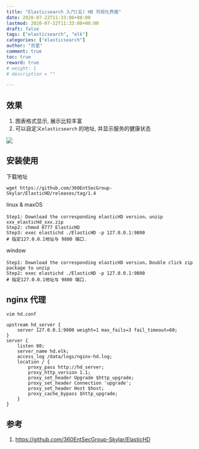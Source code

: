 ```yaml
---
title: "Elasticsearch 入门(五) HD 可视化界面"
date: 2020-07-22T11:33:08+08:00
lastmod: 2020-07-22T11:33:08+08:00
draft: false
tags: ["elasticsearch", "elk"]
categories: ["elasticsearch"]
author: "百里"
comment: true
toc: true
reward: true
# weight: 1
# description = ""

---
```




## 效果

1. 图表格式显示, 展示比较丰富
2. 可以自定义`elasticsearch` 的地址, 并显示服务的健康状态

![](https://cdn.jsdelivr.net/gh/yezihack/assets/b/20200722113701.png?imageslim)

## 安装使用

下载地址

```shell
wget https://github.com/360EntSecGroup-Skylar/ElasticHD/releases/tag/1.4
```

linux & maxOS

```
Step1: Download the corresponding elasticHD version，unzip xxx_elasticHd_xxx.zip
Step2: chmod 0777 ElasticHD
Step3: exec elastichd ./ElasticHD -p 127.0.0.1:9800
# 指定127.0.0.1地址与 9800 端口.
```

window

```
Step1: Download the corresponding elasticHD version，Double click zip package to unzip
Step2: exec elastichd ./ElasticHD -p 127.0.0.1:9800 
# 指定127.0.0.1地址与 9800 端口.
```

## nginx 代理

```shell
vim hd.conf
```

```shell
upstream hd_server {
    server 127.0.0.1:9800 weight=1 max_fails=3 fail_timeout=60;
}
server {
    listen 80;
    server_name hd.elk;
    access_log /data/logs/nginx-hd.log;
    location / {
        proxy_pass http://hd_server;
        proxy_http_version 1.1;
        proxy_set_header Upgrade $http_upgrade;
        proxy_set_header Connection 'upgrade';
        proxy_set_header Host $host;
        proxy_cache_bypass $http_upgrade;
    }
}
```



## 参考

1. https://github.com/360EntSecGroup-Skylar/ElasticHD